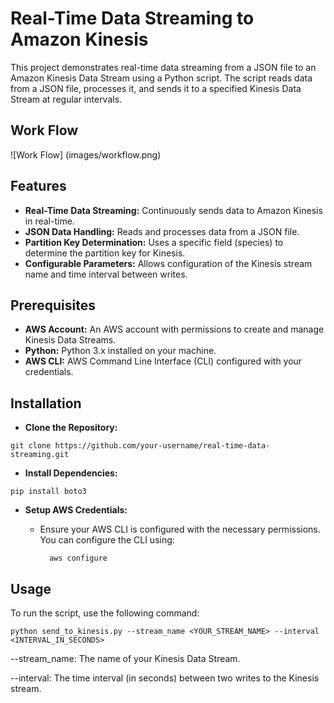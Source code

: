 
# Real-Time Data Streaming to Amazon Kinesis

This project demonstrates real-time data streaming from a JSON file to an Amazon Kinesis Data Stream using a Python script. The script reads data from a JSON file, processes it, and sends it to a specified Kinesis Data Stream at regular intervals.

## Work Flow
![Work Flow] (images/workflow.png)

## Features
- **Real-Time Data Streaming:** Continuously sends data to Amazon Kinesis in real-time.
- **JSON Data Handling:** Reads and processes data from a JSON file.
- **Partition Key Determination:** Uses a specific field (species) to determine the partition key for Kinesis.
- **Configurable Parameters:** Allows configuration of the Kinesis stream name and time interval between writes.


## Prerequisites
- **AWS Account:** An AWS account with permissions to create and manage Kinesis Data Streams.
- **Python:** Python 3.x installed on your machine.
- **AWS CLI:** AWS Command Line Interface (CLI) configured with your credentials.

## Installation

- **Clone the Repository:**

```
git clone https://github.com/your-username/real-time-data-streaming.git
```

- **Install Dependencies:**

```
pip install boto3
```
- **Setup AWS Credentials:**

    - Ensure your AWS CLI is configured with the necessary permissions. You can configure the CLI using:


            aws configure

## Usage
To run the script, use the following command:

```
python send_to_kinesis.py --stream_name <YOUR_STREAM_NAME> --interval <INTERVAL_IN_SECONDS>
```
--stream_name: The name of your Kinesis Data Stream.

--interval: The time interval (in seconds) between two writes to the Kinesis stream.
